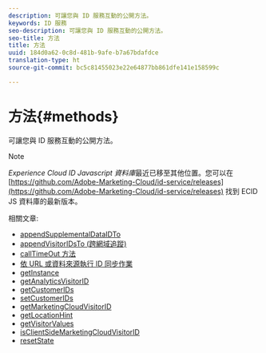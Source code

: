 ```yaml
---
description: 可讓您與 ID 服務互動的公開方法。
keywords: ID 服務
seo-description: 可讓您與 ID 服務互動的公開方法。
seo-title: 方法
title: 方法
uuid: 184d0a62-0c8d-481b-9afe-b7a67bdafdce
translation-type: ht
source-git-commit: bc5c81455023e22e64877bb861dfe141e158599c

---
```



# 方法{#methods}

可讓您與 ID 服務互動的公開方法。

>[!NOTE]
>
>*Experience Cloud ID Javascript 資料庫*最近已移至其他位置。您可以在 [https://github.com/Adobe-Marketing-Cloud/id-service/releases](https://github.com/Adobe-Marketing-Cloud/id-service/releases) 找到 ECID JS 資料庫的最新版本。

相關文章:

+ [appendSupplementalDataIDTo](appendsupplementaldataidto.md)
+ [appendVisitorIDsTo (跨網域追蹤)](appendvisitorid.md)
+ [callTimeOut 方法](timeout-functions.md)
+ [依 URL 或資料來源執行 ID 同步作業](idsync.md)
+ [getInstance](getinstance.md)
+ [getAnalyticsVisitorID](getanalyticsvisitorid.md)
+ [getCustomerIDs](getcustomerids.md)
+ [setCustomerIDs](setcustomerids.md)
+ [getMarketingCloudVisitorID](getmcvid.md)
+ [getLocationHint](getlocationhint.md)
+ [getVisitorValues](getvisitorvalues.md)
+ [isClientSideMarketingCloudVisitorID](client-side-id.md)
+ [resetState](resetstate.md)

